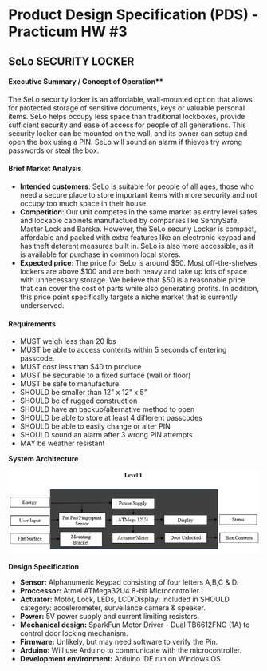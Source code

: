 # Product Design Specification (PDS) - Practicum HW #3

## SeLo SECURITY LOCKER

#### Executive Summary / Concept of Operation**

The SeLo security locker is an affordable, wall-mounted option that allows for protected storage of sensitive documents, keys or valuable personal items. SeLo helps occupy less space than traditional lockboxes, provide sufficient security and ease of access for people of all generations. This security locker can be mounted on the wall, and its owner can setup and open the box using a PIN. SeLo will sound an alarm if thieves try wrong passwords or steal the box.

#### Brief Market Analysis
- **Intended customers**: SeLo is suitable for people of all ages, those who need a secure place to store important items with more security and not occupy too much space in their house. 
- **Competition**: Our unit competes in the same market as entry level safes and lockable cabinets manufactued by companies like SentrySafe, Master Lock and Barska. However, the SeLo securiy Locker is compact, affordable and packed with extra features like an electronic keypad and has theft deterent measures built in. SeLo is also more accessible, as it is available for purchase in common local stores.
- **Expected price**: The price for SeLo is around $50. Most off-the-shelves lockers are above $100 and are both heavy and take up lots of space with unnecessary storage. We believe that $50 is a reasonable price that can cover the cost of parts while also generating profits. In addition, this price point specifically targets a niche market that is currently underserved.

#### Requirements

-  MUST weigh less than 20 lbs
-  MUST be able to access contents within 5 seconds of entering passcode.
-  MUST cost less than $40 to produce
-  MUST be securable to a fixed surface (wall or floor)
-  MUST be safe to manufacture
-  SHOULD be smaller than 12" x 12" x 5"
-  SHOULD be of rugged construction
-  SHOULD have an backup/alternative method to open
-  SHOULD be able to store at least 4 different passcodes
-  SHOULD be able to easily change or alter PIN
-  SHOULD sound an alarm after 3 wrong PIN attempts 
-  MAY be weather resistant

**System Architecture**

![level 1 block diagram](images/LockBox.JPG)


**Design Specification**
- **Sensor:** Alphanumeric Keypad consisting of four letters A,B,C & D.
- **Proccessor:**  Atmel ATMega32U4 8-bit Microcontroller.
- **Actuator:** Motor, Lock, LEDs, LCD/Display; included in SHOULD category: accelerometer, surveilance camera & speaker.
- **Power:** 5V power supply and current limiting resistors.
- **Mechanical design:** SparkFun Motor Driver - Dual TB6612FNG (1A) to control door locking mechanism.
- **Firmware:** Unlikely, but may need software to verify the Pin.
- **Arduino:** Will use Arduino to communicate with the microcontroller.
- **Development environment:** Arduino IDE run on Windows OS.

